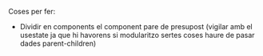 Coses per fer:

- Dividir en components el component pare de presupost (vigilar amb el usestate ja que hi havorens si modularitzo sertes coses haure de pasar dades parent-children)
